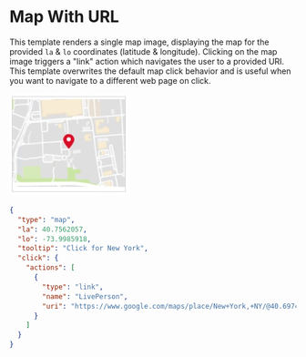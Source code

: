 # Map With URL

This template renders a single map image, displaying the map for the provided `la` & `lo` coordinates (latitude & longitude). Clicking on the map image triggers a "link" action which navigates the user to a provided URI. This template overwrites the default map click behavior and is useful when you want to navigate to a different web page on click.

![map-with-url](Map_With_URL.jpg)

```json
{
  "type": "map",
  "la": 40.7562057,
  "lo": -73.9985918,
  "tooltip": "Click for New York",
  "click": {
    "actions": [
      {
        "type": "link",
        "name": "LivePerson",
        "uri": "https://www.google.com/maps/place/New+York,+NY/@40.697403,-74.1201051,11z"
      }
    ]
  }
}

```
